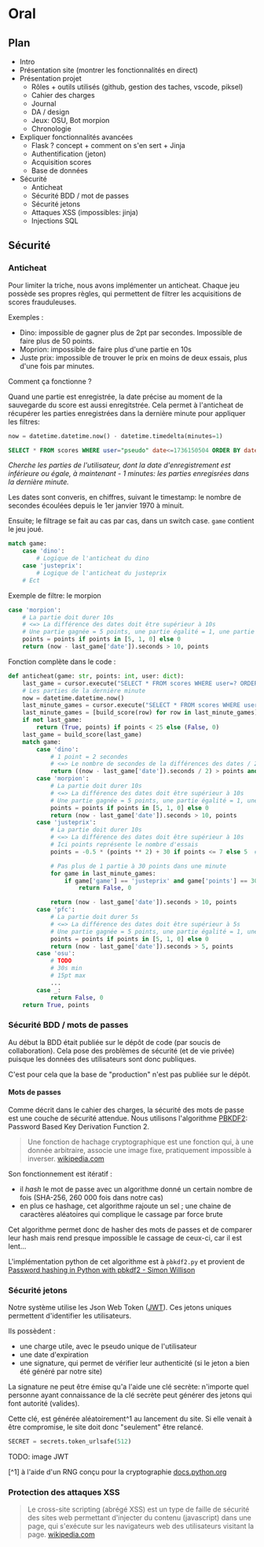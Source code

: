 # Oral

## Plan 

- Intro
- Présentation site (montrer les fonctionnalités en direct)
- Présentation projet
    - Rôles + outils utilisés (github, gestion des taches, vscode, piksel)
    - Cahier des charges
    - Journal
    - DA / design
    - Jeux: OSU, Bot morpion
    - Chronologie
- Expliquer fonctionnalités avancées
    - Flask ? concept + comment on s'en sert + Jinja
    - Authentification (jeton)
    - Acquisition scores
    - Base de données
- Sécurité
    - Anticheat
    - Sécurité BDD / mot de passes
    - Sécurité jetons
    - Attaques XSS (impossibles: jinja)
    - Injections SQL

## Sécurité

### Anticheat

Pour limiter la triche, nous avons implémenter un anticheat.
Chaque jeu possède ses propres règles, qui permettent de filtrer les acquisitions de scores frauduleuses.

Exemples :

- Dino: impossible de gagner plus de 2pt par secondes. Impossible de faire plus de 50 points.
- Moprion: impossible de faire plus d'une partie en 10s
- Juste prix: impossible de trouver le prix en moins de deux essais, plus d'une fois par minutes.

Comment ça fonctionne ?

Quand une partie est enregistrée, la date précise au moment de la sauvegarde du score est aussi enregitstrée.
Cela permet à l'anticheat de récupérer les parties enregistrées dans la dernière minute pour appliquer les filtres:

```python
now = datetime.datetime.now() - datetime.timedelta(minutes=1)
```
```sql
SELECT * FROM scores WHERE user="pseudo" date<=1736150504 ORDER BY date DESC
```
_Cherche les parties de l'utilisateur, dont la date d'enregistrement est inférieure ou égale, à maintenant - 1 minutes: les parties enregisrées dans la dernière minute._

Les dates sont converis, en chiffres, suivant le timestamp: le nombre de secondes écoulées depuis le 1er janvier 1970 à minuit.

Ensuite; le filtrage se fait au cas par cas, dans un switch case. `game` contient le jeu joué.

```python
match game:
    case 'dino':
        # Logique de l'anticheat du dino
    case 'justeprix':
        # Logique de l'anticheat du justeprix
    # Ect
```

Exemple de filtre: le morpion

```python
case 'morpion':
    # La partie doit durer 10s
    # <=> La différence des dates doit être supérieur à 10s
    # Une partie gagnée = 5 points, une partie égalité = 1, une partie perdue = 0
    points = points if points in [5, 1, 0] else 0
    return (now - last_game['date']).seconds > 10, points
```

Fonction complète dans le code :

```python
def anticheat(game: str, points: int, user: dict):
    last_game = cursor.execute("SELECT * FROM scores WHERE user=? ORDER BY date DESC", (user['pseudo'],)).fetchone()
    # Les parties de la dernière minute
    now = datetime.datetime.now()
    last_minute_games = cursor.execute("SELECT * FROM scores WHERE user=? AND date<=?", (user['pseudo'], now - datetime.timedelta(minutes=1))).fetchall()
    last_minute_games = [build_score(row) for row in last_minute_games]
    if not last_game:
        return (True, points) if points < 25 else (False, 0)
    last_game = build_score(last_game)
    match game:
        case 'dino':
            # 1 point = 2 secondes
            # <=> Le nombre de secondes de la différences des dates / 2 doit être supérieur au nombre de points
            return ((now - last_game['date']).seconds / 2) > points and points < 40, points
        case 'morpion':
            # La partie doit durer 10s
            # <=> La différence des dates doit être supérieur à 10s
            # Une partie gagnée = 5 points, une partie égalité = 1, une partie perdue = 0
            points = points if points in [5, 1, 0] else 0
            return (now - last_game['date']).seconds > 10, points
        case 'justeprix':
            # La partie doit durer 10s
            # <=> La différence des dates doit être supérieur à 10s
            # Ici points représente le nombre d'essais
            points = -0.5 * (points ** 2) + 30 if points <= 7 else 5  # Formule pour les points: -0.5x²+30 et à partir de 7 essais, le score est constant à 5

            # Pas plus de 1 partie à 30 points dans une minute
            for game in last_minute_games:
                if game['game'] == 'justeprix' and game['points'] == 30:
                    return False, 0

            return (now - last_game['date']).seconds > 10, points
        case 'pfc':
            # La partie doit durer 5s
            # <=> La différence des dates doit être supérieur à 5s
            # Une partie gagnée = 5 points, une partie égalité = 1, une partie perdue = 0
            points = points if points in [5, 1, 0] else 0
            return (now - last_game['date']).seconds > 5, points
        case 'osu':
            # TODO
            # 30s min
            # 15pt max
            ...
        case _:
            return False, 0
    return True, points
```

### Sécurité BDD / mots de passes

Au début la BDD était publiée sur le dépôt de code (par soucis de collaboration).
Cela pose des problèmes de sécurité (et de vie privée) puisque les données des utilisateurs sont donc publiques.

C'est pour cela que la base de "production" n'est pas publiée sur le dépôt.

#### Mots de passes

Comme décrit dans le cahier des charges, la sécurité des mots de passe est une couche de sécurité attendue.
Nous utilisons l'algorithme [PBKDF2](https://fr.wikipedia.org/wiki/PBKDF2): Password Based Key Derivation Function 2.

> Une fonction de hachage cryptographique est une fonction qui, à une donnée arbitraire, associe une image fixe, pratiquement impossible à inverser.
> [wikipedia.com](https://fr.wikipedia.org/wiki/Fonction_de_hachage_cryptographique)

Son fonctionnement est itératif : 
- il _hash_ le mot de passe avec un algorithme donné un certain nombre de fois (SHA-256, 260 000 fois dans notre cas)
- en plus ce hashage, cet algorithme rajoute un sel ; une chaine de caractères aléatoires qui complique le cassage par force brute

Cet algorithme permet donc de hasher des mots de passes et de comparer leur hash mais rend presque impossible le cassage de ceux-ci, car il est lent...

L'implémentation python de cet algorithme est à `pbkdf2.py` et provient de [Password hashing in Python with pbkdf2 - Simon Willison](https://til.simonwillison.net/python/password-hashing-with-pbkdf2)

### Sécurité jetons

Notre système utilise les Json Web Token ([JWT](https://fr.wikipedia.org/wiki/JSON_Web_Token)). Ces jetons uniques permettent d'identifier les utilisateurs.

Ils possèdent : 
- une charge utile, avec le pseudo unique de l'utilisateur
- une date d'expiration
- une signature, qui permet de vérifier leur authenticité (si le jeton a bien été généré par notre site)

La signature ne peut être émise qu'a l'aide une clé secrète: n'importe quel personne ayant connaissance de la clé secrète peut générer des jetons qui font autorité (valides).

Cette clé, est générée aléatoirement^1 au lancement du site. Si elle venait à être compromise, le site doit donc "seulement" être relancé.

```python
SECRET = secrets.token_urlsafe(512)
```

TODO: image JWT

[^1] à l'aide d'un RNG conçu pour la cryptographie [docs.python.org](https://docs.python.org/3/library/secrets.html)


### Protection des attaques XSS

> Le cross-site scripting (abrégé XSS) est un type de faille de sécurité des sites web permettant d'injecter du contenu (javascript) dans une page, qui s'exécute sur les navigateurs web des utilisateurs visitant la page.
> [wikipedia.com](https://fr.wikipedia.org/wiki/Cross-site_scripting)
